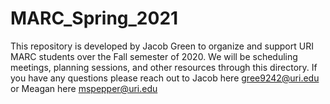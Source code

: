 # MARC_Spring_2021
This repository is developed by Jacob Green to organize and support URI MARC students over the Fall semester of 2020. We will be scheduling meetings, planning sessions, and other resources through this directory. If you have any questions please reach out to Jacob here gree9242@uri.edu or Meagan here mspepper@uri.edu
